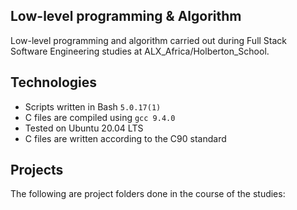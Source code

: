 Low-level programming & Algorithm
 ---------------------------
Low-level programming and algorithm carried out during Full Stack Software Engineering studies at ALX_Africa/Holberton_School.

Technologies
  ----------------------------
- Scripts written in Bash `5.0.17(1)`
- C files are compiled using `gcc 9.4.0`
- Tested on Ubuntu 20.04 LTS
- C files are written according to the C90 standard

Projects
  --------------------------
  The following are project folders done in the course of the studies:
  
